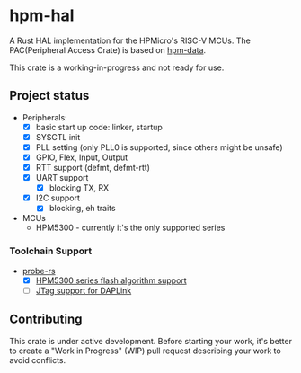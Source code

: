 # hpm-hal

A Rust HAL implementation for the HPMicro's RISC-V MCUs.
The PAC(Peripheral Access Crate) is based on [hpm-data].

This crate is a working-in-progress and not ready for use.

## Project status

- Peripherals:
  - [x] basic start up code: linker, startup
  - [x] SYSCTL init
  - [x] PLL setting (only PLL0 is supported, since others might be unsafe)
  - [x] GPIO, Flex, Input, Output
  - [x] RTT support (defmt, defmt-rtt)
  - [x] UART support
    - [x] blocking TX, RX
  - [x] I2C support
    - [x] blocking, eh traits
- MCUs
  - HPM5300 - currently it's the only supported series

### Toolchain Support

- [probe-rs]
  - [x] [HPM5300 series flash algorithm support](https://github.com/probe-rs/probe-rs/pull/2575)
  - [ ] [JTag support for DAPLink](https://github.com/probe-rs/probe-rs/pull/2578)

## Contributing

This crate is under active development. Before starting your work, it's better to create a "Work in Progress" (WIP) pull request describing your work to avoid conflicts.

[hpm-data]: https://github.com/andelf/hpm-data
[probe-rs]: https://github.com/probe-rs/probe-rs
